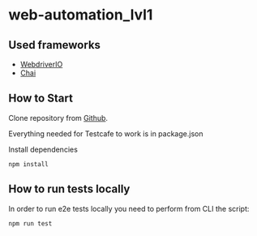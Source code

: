 # web-automation_lvl1

## Used frameworks

- [WebdriverIO](https://webdriver.io/)
- [Chai](https://www.chaijs.com/)

## How to Start

Clone repository from [Github](https://github.com/DmitryKalbeka/web-automation_lvl1.git).

Everything needed for Testcafe to work is in package.json

Install dependencies
```
npm install
```

## How to run tests locally

In order to run e2e tests locally you need to perform from CLI the script:
```
npm run test
```